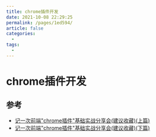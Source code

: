 ```yaml
---
title: chrome插件开发
date: 2021-10-08 22:29:25
permalink: /pages/1ed594/
article: false
categories:
  - 
tags:
  - 
---
```




# chrome插件开发





## 参考

- [记一次前端"chrome插件"基础实战分享会(建议收藏)(上篇)](https://segmentfault.com/a/1190000039097887)
- [记一次前端"chrome插件"基础实战分享会(建议收藏)(下篇)](https://segmentfault.com/a/1190000039106904)